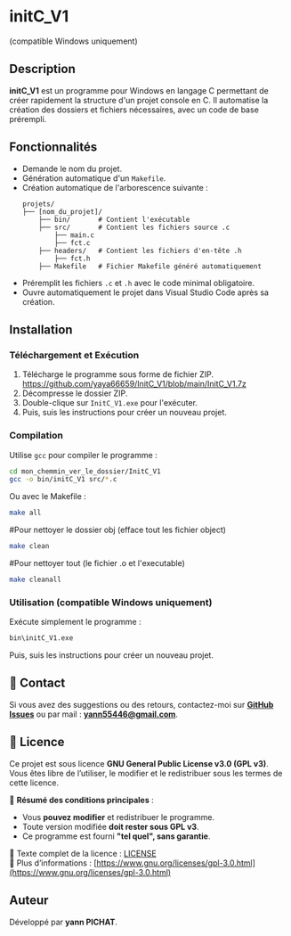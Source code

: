 # initC_V1
(compatible Windows uniquement)


## Description
**initC_V1** est un programme pour Windows en langage C permettant de créer rapidement la structure d'un projet console en C. Il automatise la création des dossiers et fichiers nécessaires, avec un code de base prérempli.

## Fonctionnalités
- Demande le nom du projet.
- Génération automatique d'un `Makefile`.
- Création automatique de l'arborescence suivante :
  ```
  projets/
  ├── [nom_du_projet]/
      ├── bin/       # Contient l'exécutable 
      ├── src/       # Contient les fichiers source .c
          ├── main.c
          ├── fct.c
      ├── headers/   # Contient les fichiers d'en-tête .h
          ├── fct.h
      ├── Makefile   # Fichier Makefile généré automatiquement
  ```
- Préremplit les fichiers `.c` et `.h` avec le code minimal obligatoire.
- Ouvre automatiquement le projet dans Visual Studio Code après sa création.

## Installation
### Téléchargement et Exécution
1. Télécharge le programme sous forme de fichier ZIP. https://github.com/yaya66659/InitC_V1/blob/main/InitC_V1.7z
2. Décompresse le dossier ZIP.
3. Double-clique sur `InitC_V1.exe` pour l'exécuter.
4. Puis, suis les instructions pour créer un nouveau projet.

### Compilation
Utilise `gcc` pour compiler le programme :
```sh
cd mon_chemmin_ver_le_dossier/InitC_V1
gcc -o bin/initC_V1 src/*.c
```
Ou avec le Makefile :
```sh
make all
```
#Pour nettoyer le dossier obj (efface tout les fichier object)
```sh
make clean
```
#Pour nettoyer tout (le fichier .o et l'executable)
```sh
make cleanall
```

### Utilisation (compatible Windows uniquement)
Exécute simplement le programme :
```sh
bin\initC_V1.exe
```
Puis, suis les instructions pour créer un nouveau projet.

## 📩 Contact
Si vous avez des suggestions ou des retours, contactez-moi sur **[GitHub Issues](https://github.com/yaya66659/BlocKeyboard/issues)** ou par mail : **yann55446@gmail.com**.  


## 📜 Licence

Ce projet est sous licence **GNU General Public License v3.0 (GPL v3)**.  
Vous êtes libre de l’utiliser, le modifier et le redistribuer sous les termes de cette licence.  

📌 **Résumé des conditions principales** :
- Vous **pouvez modifier** et redistribuer le programme.
- Toute version modifiée **doit rester sous GPL v3**.
- Ce programme est fourni **"tel quel", sans garantie**.  

🔗 Texte complet de la licence : [LICENSE](LICENSE)  
🔗 Plus d’informations : [https://www.gnu.org/licenses/gpl-3.0.html](https://www.gnu.org/licenses/gpl-3.0.html)  

## Auteur
Développé par **yann PICHAT**.

